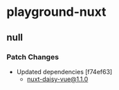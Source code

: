# playground-nuxt

## null

### Patch Changes

- Updated dependencies [f74ef63]
  - nuxt-daisy-vue@1.1.0
